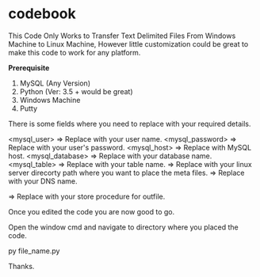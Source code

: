 # codebook
This Code Only Works to Transfer Text Delimited Files From Windows Machine to Linux Machine, However little customization could be great to make this code to work for any platform.

<b>Prerequisite</b>
  
1. MySQL (Any Version)
2. Python (Ver: 3.5 + would be great)
3. Windows Machine
4. Putty

There is some fields where you need to replace with your required details.

<mysql_user>     => Replace with your user name.
<mysql_password> => Replace with your user's password.
<mysql_host> => Replace with MySQL host.
<mysql_database> => Replace with your database name.
<mysql_table> => Replace with your table name.
<Target Directory Path of Linux Server> => Replace with your linux server direcorty path where you want to place the meta files.
<DNS> => Replace with your DNS name.
  
<Store Proc For OutFile> => Replace with your store procedure for outfile.

Once you edited the code you are now good to go.

Open the window cmd and navigate to directory where you placed the code.

<p>py file_name.py</p>

Thanks.
